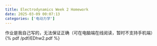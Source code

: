```yaml
---
title: Electrodynamics Week 2 Homework
date: 2025-03-09 00:07:13
categories: ['电动力学']
---
```

作业是我自己写的，无法保证正确（可在电脑端在线阅读，暂时不支持手机端）
{% pdf /pdf/EDhw2.pdf %}